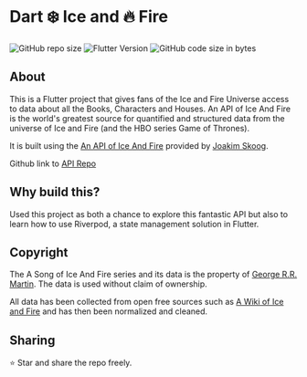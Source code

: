 # Dart ❄️ Ice and 🔥 Fire

![GitHub repo size](https://img.shields.io/github/repo-size/TJMusiitwa/DartIceandFire?style=plastic) ![Flutter Version](https://img.shields.io/badge/Flutter-3.3.2-blue?style=plastic) ![GitHub code size in bytes](https://img.shields.io/github/languages/code-size/TJMusiitwa/DartIceandFire?style=plastic)
## About
This is a Flutter project that gives fans of the Ice and Fire Universe access to data about all the Books, Characters and Houses.
 An API of Ice And Fire is the world's greatest source for quantified and structured data from the universe of Ice and Fire (and the HBO series Game of Thrones). 

It is built using the [An API of Ice And Fire](https://anapioficeandfire.com/) provided by [Joakim Skoog](https://twitter.com/j_skoog).

Github link to [API Repo](https://github.com/joakimskoog/AnApiOfIceAndFire)

## Why build this?
Used this project as both a chance to explore this fantastic API but also to learn how to use Riverpod, a state management solution in Flutter.

## Copyright
The A Song of Ice And Fire series and its data is the property of [George R.R. Martin](http://www.georgerrmartin.com/). The data is used without claim of ownership.

All data has been collected from open free sources such as [A Wiki of Ice and Fire](http://awoiaf.westeros.org/) and has then been normalized and cleaned.

## Sharing
⭐ Star and share the repo freely.
